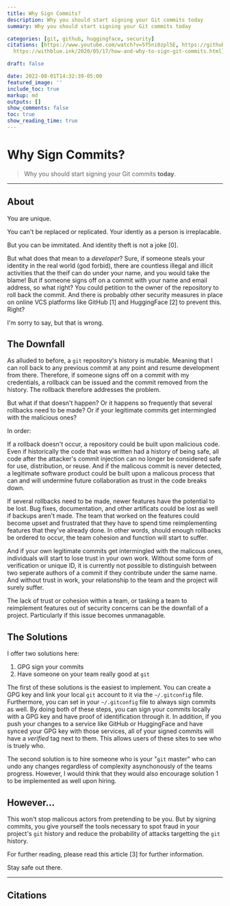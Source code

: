 ```yaml
---
title: Why Sign Commits?
description: Why you should start signing your Git commits today
summary: Why you should start signing your Git commits today

categories: [git, github, huggingface, security]
citations: [https://www.youtube.com/watch?v=5f5ni0zpl5E, https://github.com/, https://huggingface.co/,
  https://withblue.ink/2020/05/17/how-and-why-to-sign-git-commits.html]

draft: false

date: 2022-08-01T14:32:39-05:00
featured_image: ''
include_toc: true
markup: md
outputs: []
show_comments: false
toc: true
show_reading_time: true
---
```


# Why Sign Commits?

> Why you should start signing your Git commits **today**.

______________________________________________________________________

## About

You are unique.

You can't be replaced or replicated. Your identiy as a person is irreplacable.

But you can be immitated. And identity theft is not a joke \[0\].

But what does that mean to a *developer*? Sure, if someone steals your identity
in the real world (god forbid), there are countless illegal and illicit
activities that the theif can do under your name, and you would take the blame!
But if someone signs off on a commit with your name and email address, so what
right? You could petition to the owner of the repository to roll back the
commit. And there is probably other security measures in place on online VCS
platforms like GitHub \[1\] and HuggingFace \[2\] to prevent this. Right?

I'm sorry to say, but that is wrong.

## The Downfall

As alluded to before, a `git` repository's history is mutable. Meaning that I
can roll back to any previous commit at any point and resume development from
there. Therefore, if someone signs off on a commit with my credentials, a
rollback can be issued and the commit removed from the history. The rollback
therefore addresses the problem.

But what if that doesn't happen? Or it happens so frequently that several
rollbacks need to be made? Or if your legitimate commits get intermingled with
the malicious ones?

In order:

If a rollback doesn't occur, a repository could be built upon malicious code.
Even if historically the code that was written had a history of being safe, all
code after the attacker's commit injection can no longer be considered safe for
use, distribution, or reuse. And if the malicous commit is never detected, a
legitimate software product could be built upon a malicous process that can and
will undermine future collaboration as trust in the code breaks down.

If several rollbacks need to be made, newer features have the potential to be
lost. Bug fixes, documentation, and other artificats could be lost as well if
backups aren't made. The team that worked on the features could become upset and
frustrated that they have to spend time reimplementing features that they've
already done. In other words, should enough rollbacks be ordered to occur, the
team cohesion and function will start to suffer.

And if your own legitimate commits get intermingled with the malicous ones,
individuals will start to lose trust in your own work. Without some form of
verification or unique ID, it is currently not possible to distinguish between
two seperate authors of a commit if they contribute under the same name. And
without trust in work, your relationship to the team and the project will surely
suffer.

The lack of trust or cohesion within a team, or tasking a team to reimplement
features out of security concerns can be the downfall of a project. Particularly
if this issue becomes unmanagable.

## The Solutions

I offer two solutions here:

1. GPG sign your commits
2. Have someone on your team really good at `git`

The first of these solutions is the easiest to implement. You can create a GPG
key and link your local `git` account to it via the `~/.gitconfig` file.
Furthermore, you can set in your `~/.gitconfig` file to always sign commits as
well. By doing both of these steps, you can sign your commits locally with a GPG
key and have proof of identification through it. In addition, if you push your
changes to a service like GitHub or HuggingFace and have synced your GPG key
with those services, all of your signed commits will have a *verified* tag next
to them. This allows users of these sites to see who is truely who.

The second solution is to hire someone who is your "`git` master" who can undo
any changes regardless of complexity asynchonously of the teams progress.
However, I would think that they would also encourage solution 1 to be
implemented as well upon hiring.

## However...

This won't stop malicous actors from pretending to be you. But by signing
commits, you give yourself the tools necessary to spot fraud in your project's
`git` history and reduce the probability of attacks targetting the `git`
history.

For further reading, please read this article \[3\] for further information.

Stay safe out there.

______________________________________________________________________

## Citations
